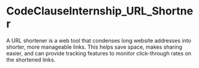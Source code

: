# CodeClauseInternship_URL_Shortner
A URL shortener is a web tool that condenses long website addresses into shorter, more manageable links. This helps save space, makes sharing easier, and can provide tracking features to monitor click-through rates on the shortened links.
